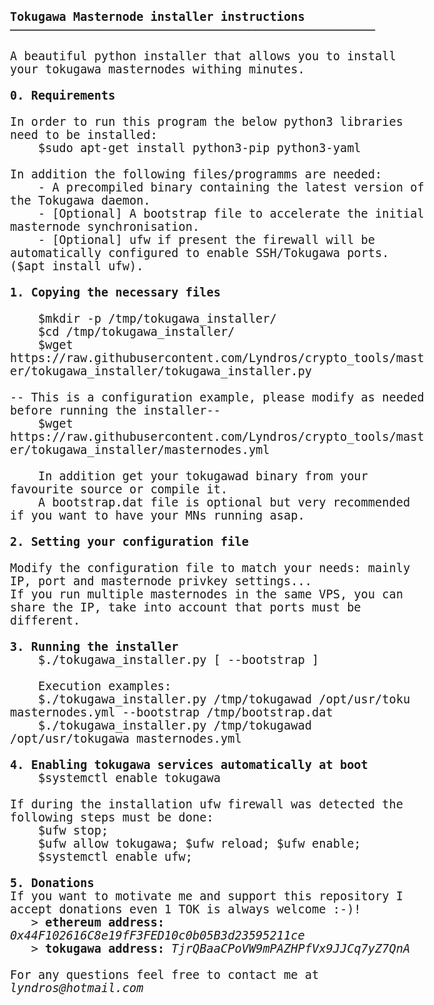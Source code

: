 <html>
<body style="font-family: Consolas, monospace; font-size:14pt;">
<b>Tokugawa Masternode installer instructions</b>
<br/> ────────────────────────────────────────────────────
<br/>
<br/> A beautiful python installer that allows you to install your tokugawa masternodes withing minutes.
<br/>
<br/> <b>0. Requirements</b>
<br/>
<br/> In order to run this program the below python3 libraries need to be installed:
<br/> &nbsp; &nbsp; $sudo apt-get install python3-pip python3-yaml
<br/> 
<br/> In addition the following files/programms are needed:
<br/> &nbsp; &nbsp; - A precompiled binary containing the latest version of the Tokugawa daemon.
<br/> &nbsp; &nbsp; - [Optional] A bootstrap file to accelerate the initial masternode synchronisation.
<br/> &nbsp; &nbsp; - [Optional] ufw if present the firewall will be automatically configured to enable SSH/Tokugawa ports. ($apt install ufw).
<br/>
<br/> <b>1. Copying the necessary files</b>
<br/>
<br/> &nbsp; &nbsp; $mkdir -p /tmp/tokugawa_installer/
<br/> &nbsp; &nbsp; $cd /tmp/tokugawa_installer/
<br/> &nbsp; &nbsp; $wget https://raw.githubusercontent.com/Lyndros/crypto_tools/master/tokugawa_installer/tokugawa_installer.py
<br/>
<br/> -- This is a configuration example, please modify as needed before running the installer--
<br/> &nbsp; &nbsp; $wget https://raw.githubusercontent.com/Lyndros/crypto_tools/master/tokugawa_installer/masternodes.yml
<br/>
<br/> &nbsp; &nbsp; In addition get your tokugawad binary from your favourite source or compile it.
<br/> &nbsp; &nbsp; A bootstrap.dat file is optional but very recommended if you want to have your MNs running asap.
<br/>
<br/> <b>2. Setting your configuration file</b>
<br/> 
<br/> Modify the configuration file to match your needs: mainly IP, port and masternode privkey settings...
<br/> If you run multiple masternodes in the same VPS, you can share the IP, take into account that ports must be different.
<br/>
<br/> <b>3. Running the installer</b>
<br/> &nbsp; &nbsp; $./tokugawa_installer.py <tokugawad_file> <dest_folder> <mn_configuration.yml> [ --bootstrap <bootstrap_file.dat> ]
<br/>
<br/> &nbsp; &nbsp; Execution examples:
<br/> &nbsp; &nbsp; $./tokugawa_installer.py /tmp/tokugawad /opt/usr/toku masternodes.yml --bootstrap /tmp/bootstrap.dat
<br/> &nbsp; &nbsp; $./tokugawa_installer.py /tmp/tokugawad /opt/usr/tokugawa masternodes.yml
<br/>
<br/> <b>4. Enabling tokugawa services automatically at boot</b>
<br/> &nbsp; &nbsp; $systemctl enable tokugawa
<br/> 
<br/> If during the installation ufw firewall was detected the following steps must be done:
<br/> &nbsp; &nbsp; $ufw stop; 
<br/> &nbsp; &nbsp; $ufw allow tokugawa; $ufw reload; $ufw enable; 
<br/> &nbsp; &nbsp; $systemctl enable ufw;
<br/>
<br/> <b>5. Donations</b>
<br/> If you want to motivate me and support this repository I accept donations even 1 TOK is always welcome :-)!
<br/> &nbsp; &nbsp;> <b>ethereum address:</b> <i>0x44F102616C8e19fF3FED10c0b05B3d23595211ce</i>
<br/> &nbsp; &nbsp;> <b>tokugawa address:</b> <i>TjrQBaaCPoVW9mPAZHPfVx9JJCq7yZ7QnA</i>
<br/>
<br/> For any questions feel free to contact me at <i>lyndros@hotmail.com</i>
</body>
</html>
